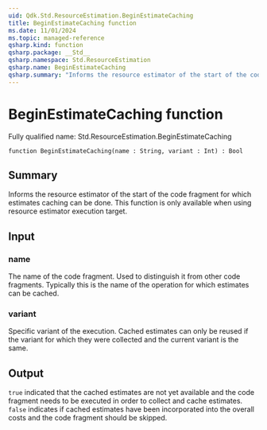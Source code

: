 ```yaml
---
uid: Qdk.Std.ResourceEstimation.BeginEstimateCaching
title: BeginEstimateCaching function
ms.date: 11/01/2024
ms.topic: managed-reference
qsharp.kind: function
qsharp.package: __Std__
qsharp.namespace: Std.ResourceEstimation
qsharp.name: BeginEstimateCaching
qsharp.summary: "Informs the resource estimator of the start of the code fragment for which estimates caching can be done. This function is only available when using resource estimator execution target."
---
```


# BeginEstimateCaching function

Fully qualified name: Std.ResourceEstimation.BeginEstimateCaching

```qsharp
function BeginEstimateCaching(name : String, variant : Int) : Bool
```

## Summary
Informs the resource estimator of the start of the code fragment
for which estimates caching can be done. This function
is only available when using resource estimator execution target.

## Input
### name
The name of the code fragment. Used to distinguish it from other code fragments.
Typically this is the name of the operation for which estimates can be cached.
### variant
Specific variant of the execution. Cached estimates can only be reused if the
variant for which they were collected and the current variant is the same.

## Output
`true` indicated that the cached estimates are not yet available and the code fragment
needs to be executed in order to collect and cache estimates.
`false` indicates if cached estimates have been incorporated into the overall costs
and the code fragment should be skipped.
